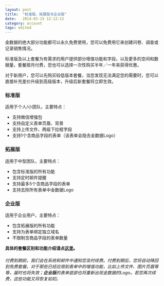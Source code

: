 ```yaml
---
layout: post
title:  "标准版、拓展版与企业版"
date:   2014-03-15 12:12:12
category: account
tags: edited
---
```


金数据的绝大部分功能都可以永久免费使用，您可以免费用它来创建问卷、调查或记录销售情况。

标准版及以上套餐为有需求的用户提供部分增值功能和字段，以及更多的空间和数据量，套餐按月付费，您也可以选择一次性购买半年／一年来获得优惠。

对于新用户，您可以先购买较低版本套餐，当您发现无法满足您的需要时，您可以直接补充差价升级到高级版本，升级后新套餐将立即生效。

### 标准版

   适用于个人/小团队，主要特点：
  
* 支持微信增强包  
* 支持自定义表单页眉、背景
* 支持上传文件、两级下拉框字段 
* 支持1个含商品字段的表单（该表单会隐去金数据Logo）

### 拓展版

   适用于中型团队，主要特点：

* 包含标准版的所有功能
* 支持定时邮件提醒
* 支持最多5个含商品字段的表单
* 支持去除所有表单中金数据Logo

### 企业版

   适用于企业用户，主要特点：

* 包含拓展版的所有功能
* 支持为表单绑定独立域名
* 不限制含商品字段的表单数量

**具体的套餐区别和功能介绍请点[这里](https://jinshuju.net/plan)。**

###### 付费到期前，我们会在系统和邮件中通知您及时续费。付费到期后，您将自动降回到免费套餐。对于那些已经应用到表单中的增值功能，比如上传文件、图片页眉等等，届时也将失效；**企业版**的表单底部也将重新出现金数据的Logo。若您再次续费，这些功能又将恢复如初。

